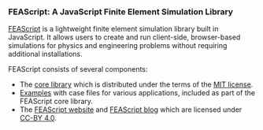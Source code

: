 ### FEAScript: A JavaScript Finite Element Simulation Library

<a href="https://feascript.com/" target="_blank">FEAScript</a> is a lightweight finite element simulation library built in JavaScript. It allows users to create and run client-side, browser-based simulations for physics and engineering problems without requiring additional installations.

FEAScript consists of several components:

- The [core library](https://github.com/FEAScript/FEAScript) which is distributed under the terms of the <a href="https://github.com/FEAScript/FEAScript-core/blob/main/LICENSE" target="_blank">MIT license</a>.
- [Examples](https://github.com/FEAScript/FEAScript-core/tree/main/examples) with case files for various applications, included as part of the FEAScript core library.
- The [FEAScript website](https://github.com/FEAScript/FEAScript-website) and [FEAScript blog](https://github.com/FEAScript/FEAScript-blog) which are licensed under <a href="https://github.com/FEAScript/FEAScript-website/blob/main/LICENSE" target="_blank">CC-BY 4.0</a>.
